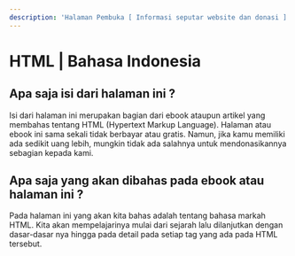 ```yaml
---
description: 'Halaman Pembuka [ Informasi seputar website dan donasi ]'
---
```


# HTML \| Bahasa Indonesia

## Apa saja isi dari halaman ini ?

Isi dari halaman ini merupakan bagian dari ebook ataupun artikel yang membahas tentang HTML \(Hypertext Markup Language\). Halaman atau ebook ini sama sekali tidak berbayar atau gratis. Namun, jika kamu memiliki ada sedikit uang lebih, mungkin tidak ada salahnya untuk mendonasikannya sebagian kepada kami.

## Apa saja yang akan dibahas pada ebook atau halaman ini ?

Pada halaman ini yang akan kita bahas adalah tentang bahasa markah HTML. Kita akan mempelajarinya mulai dari sejarah lalu dilanjutkan dengan dasar-dasar nya hingga pada detail pada setiap tag yang ada pada HTML tersebut.



